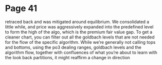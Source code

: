 # Page 41

retraced back and was mitigated around equilibrium. We
consolidated a little while, and price was aggressively
expanded into the predefined level to form the high of the
algo, which is the premium fair value gap.
To get a cleaner chart, you can filter out all the goldbach
levels that are not needed for the flow of the specific
algorithm.
While we’re generally not calling tops and bottoms, using
the po3 dealing ranges, goldbach levels and the algorithm
flow, together with confluences of what you’re about to learn
with the look back partitions, it might reaffirm a change in
direction
